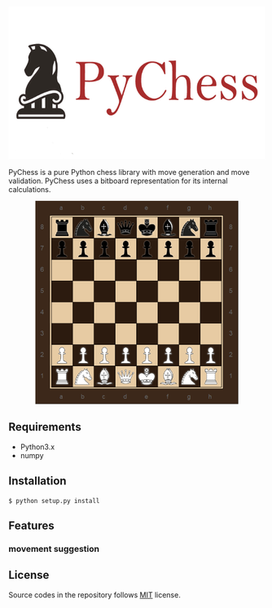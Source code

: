 <p align="center">
  <img src="assets/logo.png" height="300"/>
</p>

PyChess is a pure Python chess library with move generation and move validation.
PyChess uses a bitboard representation for its internal calculations.

<p align="center">
  <img src="assets/chess.PNG" height="400"/>
</p>



## Requirements

* Python3.x
* numpy

## Installation
```
$ python setup.py install
```

## Features

### movement suggestion



## License

Source codes in the repository follows [MIT](http://www.opensource.org/licenses/MIT) license.
